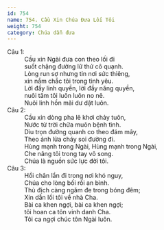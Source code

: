 ```yaml
---
id: 754
name: 754. Cầu Xin Chúa Đưa Lối Tôi
weight: 754
category: Chúa dẫn đưa
---
```

<dl><dt>Câu 1:</dt><dd data-verse="1">Cầu xin Ngài đưa con theo lối đi <br/>suốt chặng đường lữ thứ cô quạnh. <br/>Lòng run sợ nhưng tin nơi sức thiêng, <br/>xin nắm chắc tôi trong tình yêu. <br/>Lời đầy linh quyền, lời đầy năng quyền, <br/>nuôi tâm tôi luôn luôn no nê. <br/>Nuôi linh hồn mãi dư dật luôn. </dd><dt>Câu 2:</dt><dd data-verse="2">Cầu xin dòng pha lê khơi chảy tuôn, <br/>Nước từ trời chữa muôn bệnh tình. <br/>Dìu trọn đường quanh co theo đám mây, <br/>Theo ánh lửa cháy soi đường đi. <br/>Hùng mạnh trong Ngài, Hùng mạnh trong Ngài, <br/>Che nâng tôi trong tay vô song. <br/>Chúa là nguồn sức lực đời tôi. </dd><dt>Câu 3:</dt><dd data-verse="3">Hồi chân lần đi trong nơi khó nguy, <br/>Chúa cho lòng bối rối an bình. <br/>Thù địch càng ngăm đe trong bóng đêm; <br/>Xin dẫn lối tôi về nhà Cha. <br/>Bài ca khen ngợi, bài ca khen ngợi; <br/>tôi hoan ca tôn vinh danh Cha. <br/>Tôi ca ngợi chúc tôn Ngài luôn. </dd></dl>
